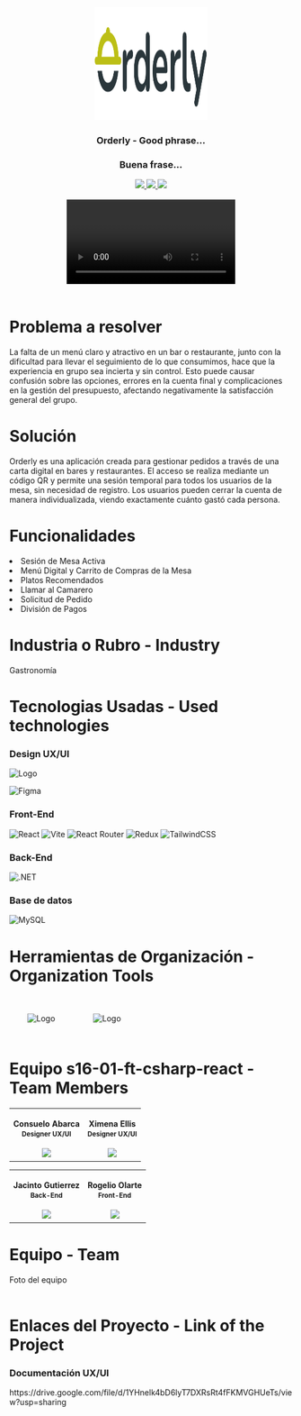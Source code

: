 <!-- Header Section -->
<div align='center'>
    <a href="" target="_blank">
        <img width="200" height="200" src="logo.png" alt="Banner">
    </a>
    <h3>Orderly - Good phrase... </h3>
    <h3>Buena frase...</h3>
</div>

<!-- Links Section -->
<div align='center'>
    <a href="" target="_blank">
        <img src="https://img.shields.io/badge/To_Website-white?style=for-the-badge&logo=firebase&logoColor=orange"/>
    </a>
    <a href="" target="_blank">
        <img src="https://img.shields.io/badge/To_API_Swagger-white?style=for-the-badge&logo=swagger&logoColor=green"/>
    </a>
    <a href="" target="_blank">
        <img src="https://img.shields.io/badge/To_Design-white?style=for-the-badge&logo=figma&logoColor=%23343B4E"/>
    </a>
</div>
<br>

<!-- Video Section -->
<div align='center'>
    <video id="Video Promocional" preload="auto" controls>
    <source src="https://drive.google.com/file/d/1zBKj0GOXmGHiv0InUJ1pgqKQeLEOUypP/view?usp=sharing">
</video>
</div>
<br>

<!-- Content Sections -->
</body>
<h1>Problema a resolver</h1>
<p> La falta de un menú claro y atractivo en un bar o restaurante, junto con la dificultad para llevar el seguimiento de lo que consumimos, hace que la experiencia en grupo sea incierta y sin control. Esto puede causar confusión sobre las opciones, errores en la cuenta final y complicaciones en la gestión del presupuesto, afectando negativamente la satisfacción general del grupo. </p>

<h1>Solución</h1>
<p>Orderly es una aplicación creada para gestionar pedidos a través de una carta digital en bares y restaurantes. El acceso se realiza mediante un código QR y permite una sesión temporal para todos los usuarios de la mesa, sin necesidad de registro. Los usuarios pueden cerrar la cuenta de manera individualizada, viendo exactamente cuánto gastó cada persona.</p>

<h1>Funcionalidades</h1>
<li>Sesión de Mesa Activa</li>
<li>Menú Digital y Carrito de Compras de la Mesa</li>
<li>Platos Recomendados</li>
<li>Llamar al Camarero</li>
<li>Solicitud de Pedido</li>
<li>División de Pagos</li>

<div>
    <h1>Industria o Rubro - Industry</h1>
    <p>Gastronomía</p>
</div>

<h1>Tecnologias Usadas - Used technologies</h1>
<h3>Design UX/UI</h3>
<div>
    <img src="https://cdn.jsdelivr.net/gh/devicons/devicon/icons/figma/figma-original.svg" alt="Logo" width="60" height="60">
</div>

![Figma](https://img.shields.io/badge/Figma-%2523ED8B00.svg?style=for-the-badge&logoColor=black&color=white)

<h3>Front-End</h3>

![React](https://img.shields.io/static/v1?style=for-the-badge&message=React&color=222222&logo=React&logoColor=61DAFB&label=)
![Vite](https://img.shields.io/badge/vite-%23646CFF.svg?style=for-the-badge&logo=vite&logoColor=white)
![React Router](https://img.shields.io/badge/React_Router-CA4245?style=for-the-badge&logo=react-router&logoColor=white)
![Redux](https://img.shields.io/badge/redux-%23593d88.svg?style=for-the-badge&logo=redux&logoColor=white)
![TailwindCSS](https://img.shields.io/badge/tailwindcss-%2338B2AC.svg?style=for-the-badge&logo=tailwind-css&logoColor=white)

<h3>Back-End</h3>

![.NET](https://img.shields.io/badge/-%2523ED8B00.svg?style=for-the-badge&logo=dotnet&logoColor=black&color=white)

<h3>Base de datos</h3>

![MySQL](https://img.shields.io/static/v1?style=for-the-badge&message=MySQL&color=4169E1&logo=MySQL&logoColor=FFFFFF&label=)

<!-- Organización -->
<h1>Herramientas de Organización - Organization Tools</h1>
<div>
    <img src="https://cdn.jsdelivr.net/gh/devicons/devicon/icons/trello/trello-plain-wordmark.svg" alt="Logo" width="90" height="90" style="padding: 2rem;">   
  <img src="https://cdn.jsdelivr.net/gh/devicons/devicon/icons/slack/slack-original.svg" alt="Logo" width="60" height="60" style="padding: 2rem;">
</div>
<h1 style="margin-top: 2rem"> Equipo s16-01-ft-csharp-react - Team Members</h1>
<table align='center'>
  <tr>
    <td align='center'>
      <div >
        <h4 style="margin-top: 1rem;">Consuelo Abarca</br><small>Designer UX/UI</small></h4>
        <div style='display: flex; flex-direction: column'>
        <a href="https://www.linkedin.com/in/consuelo-leon-abarca/" target="_blank">
          <img style='width:8rem' src="https://img.shields.io/badge/linkedin%20-%230077B5.svg?&style=for-the-badge&logo=linkedin&logoColor=white"/>
        </a>
        </div>
      </div>
    </td>
    <td align='center'>
      <div >
        <h4 style="margin-top: 1rem;">Ximena Ellis</br><small>Designer UX/UI</small></h4>
        <div style='display: flex; flex-direction: column'>
        <a href="https://www.linkedin.com/in/ximenaellis/" target="_blank">
          <img style='width:8rem' src="https://img.shields.io/badge/linkedin%20-%230077B5.svg?&style=for-the-badge&logo=linkedin&logoColor=white"/>
        </a>
        </div>
      </div>
    </td>
  </tr>
  </table>
  <table align='center'>
  <tr>
    <td align='center'>
      <div >
        <h4 style="margin-top: 1rem;">Jacinto Gutierrez</br><small>Back-End</small></h4>
        <div style='display: flex; flex-direction: column'>
        <a href="https://www.linkedin.com/in/jacinto-gutierrez-cantillo-software-developer/" target="_blank">
          <img style='width:8rem' src="https://img.shields.io/badge/linkedin%20-%230077B5.svg?&style=for-the-badge&logo=linkedin&logoColor=white"/>
        </a>
        </div>
      </div>
    </td>
    <td align='center'>
      <div >
        <h4 style="margin-top: 1rem;">Rogelio Olarte</br><small>Front-End</small></h4>
        <div style='display: flex; flex-direction: column'>
        <a href="https://www.linkedin.com/in/rogelio-olarte/" target="_blank">
          <img style='width:8rem' src="https://img.shields.io/badge/linkedin%20-%230077B5.svg?&style=for-the-badge&logo=linkedin&logoColor=white"/>
        </a>
        </div>
      </div>
    </td>
  </tr>
  </table>

<h1>Equipo - Team</h1>
<div>Foto del equipo</div>
<br/>

<div>
    <h1>Enlaces del Proyecto - Link of the Project</h1>
    <h3>Documentación UX/UI</h3>
    <p>https://drive.google.com/file/d/1YHnelk4bD6lyT7DXRsRt4fFKMVGHUeTs/view?usp=sharing
    </p>
</div>